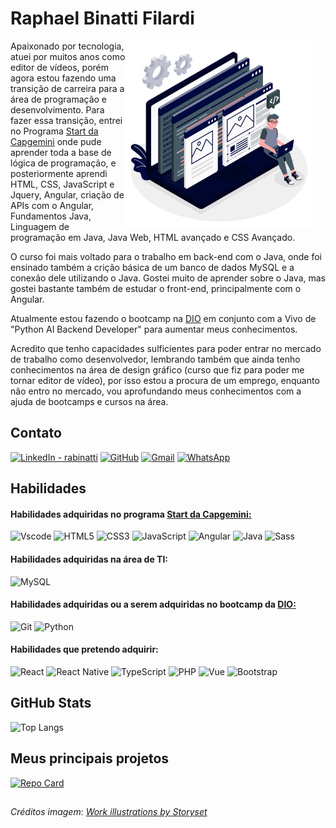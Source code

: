 # Raphael Binatti Filardi

<div style="float: right; margin-right: 20px;">
  <img src="https://github.com/rabinatti/rabinatti/blob/main/img/developer-activity-amico.png?raw=true" width="300px">
</div>

Apaixonado por tecnologia, atuei por muitos anos como editor de vídeos, porém agora estou fazendo uma transição de carreira para a área de programação e desenvolvimento. Para fazer essa transição, entrei no Programa [Start da Capgemini](https://startcapgemini.com.br/) onde pude aprender toda a base de lógica de programação, e posteriormente aprendi HTML, CSS, JavaScript e Jquery, Angular, criação de APIs com o Angular, Fundamentos Java, Linguagem de programação em Java, Java Web, HTML avançado e CSS Avançado.

O curso foi mais voltado para o trabalho em back-end com o Java, onde foi ensinado também a crição básica de um banco de dados MySQL e a conexão dele utilizando o Java. Gostei muito de aprender sobre o Java, mas gostei bastante também de estudar o front-end, principalmente com o Angular. 

Atualmente estou fazendo o bootcamp na [DIO](https://www.dio.me/) em conjunto com a Vivo de "Python AI Backend Developer" para aumentar meus conhecimentos. 

Acredito que tenho capacidades sulficientes para poder entrar no mercado de trabalho como desenvolvedor, lembrando também que ainda tenho conhecimentos na área de design gráfico (curso que fiz para poder me tornar editor de vídeo), por isso estou a procura de um emprego, enquanto não entro no mercado, vou aprofundando meus conhecimentos com a ajuda de bootcamps e cursos na área.

## Contato

[![LinkedIn - rabinatti](https://img.shields.io/badge/linkedin-000940?style=for-the-badge&logo=linkedin&logoColor=white)](https://www.linkedin.com/in/rabinatti/) 
[![GitHub](https://img.shields.io/badge/github-000940?style=for-the-badge&logo=github&logoColor=white)](https://github.com/rabinatti)
[![Gmail](https://img.shields.io/badge/email-000940?style=for-the-badge&logo=gmail&logoColor=white)](mailto:rabinatti@gmail.com)
[![WhatsApp](https://img.shields.io/badge/WhatsApp-000940?style=for-the-badge&logo=whatsapp&logoColor=white)](https://wa.me/5513981644855)

## Habilidades

#### Habilidades adquiridas no programa [Start da Capgemini:](https://startcapgemini.com.br/)
![Vscode](https://img.shields.io/badge/Vscode-000940?style=for-the-badge&logo=visual-studio-code&logoColor=white)
![HTML5](https://img.shields.io/badge/HTML5-000940?style=for-the-badge&logo=html5&logoColor=white)
![CSS3](https://img.shields.io/badge/CSS3-000940?style=for-the-badge&logo=css3&logoColor=white)
![JavaScript](https://img.shields.io/badge/JavaScript-000940?style=for-the-badge&logo=javascript&logoColor=white)
![Angular](https://img.shields.io/badge/Angular-000940?style=for-the-badge&logo=angular&logoColor=white)
![Java](https://img.shields.io/badge/java-%23000940.svg?style=for-the-badge&logo=openjdk&logoColor=white)
![Sass](https://img.shields.io/badge/Sass-000940?style=for-the-badge&logo=sass&logoColor=white)

#### Habilidades adquiridas na área de TI:
![MySQL](https://img.shields.io/badge/MySQL-000940?style=for-the-badge&logo=mysql&logoColor=white)

#### Habilidades adquiridas ou a serem adquiridas no bootcamp da  [DIO:](https://www.dio.me/)
![Git](https://img.shields.io/badge/GIT-000940?style=for-the-badge&logo=git&logoColor=white)
![Python](https://img.shields.io/badge/python-000940?style=for-the-badge&logo=python&logoColor=white)

#### Habilidades que pretendo adquirir:
![React](https://img.shields.io/badge/React-000940?style=for-the-badge&logo=react&logoColor=white)
![React Native](https://img.shields.io/badge/React_Native-000940?style=for-the-badge&logo=react&logoColor=white)
![TypeScript](https://img.shields.io/badge/TypeScript-000940?style=for-the-badge&logo=typescript&logoColor=white)
![PHP](https://img.shields.io/badge/PHP-000940?style=for-the-badge&logo=php&logoColor=white)
![Vue](https://img.shields.io/badge/vuejs-%23000940.svg?style=for-the-badge&logo=vuedotjs&logoColor=white)
![Bootstrap](https://img.shields.io/badge/-boostrap-000940?style=for-the-badge&logo=bootstrap&logoColor=white)

## GitHub Stats

![Top Langs](https://github-readme-stats-git-masterrstaa-rickstaa.vercel.app/api/top-langs/?username=rabinatti&bg_color=000940&border_color=9CBFEA&title_color=9CBFEA&text_color=FFF)

## Meus principais projetos

[![Repo Card](https://github-readme-stats.vercel.app/api/pin/?username=rabinatti&repo=proway-computers&bg_color=000940&border_color=9CBFEA&show_icons=true&icon_color=30A3DC&title_color=9CBFEA&text_color=FFF)](https://github.com/rabinatti/proway-computers)


##
###### Créditos imagem: [Work illustrations by Storyset](https://storyset.com/work)
